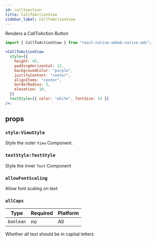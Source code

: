 ```yaml
---
id: calltoaction
title: CallToActionView
sidebar_label: CallToActionView
---
```


Renders a CallToAction Button

```jsx
import { CallToActionView } from "react-native-admob-native-ads";

<CallToActionView
  style={{
    height: 45,
    paddingHorizontal: 12,
    backgroundColor: "purple",
    justifyContent: "center",
    alignItems: "center",
    borderRadius: 5,
    elevation: 10,
  }}
  textStyle={{ color: "white", fontSize: 14 }}
/>;
```

## props

### `style:ViewStyle`

Style the outer `View` Component.

### `textStyle:TextStyle`

Style the inner `Text` Component

### `allowFontScaling`

Allow font scaling on text

### `allCaps`

| Type      | Required | Platform |
| --------- | -------- | -------- |
| `boolean` | no       | All      |

Whether all text should be in capital letters

